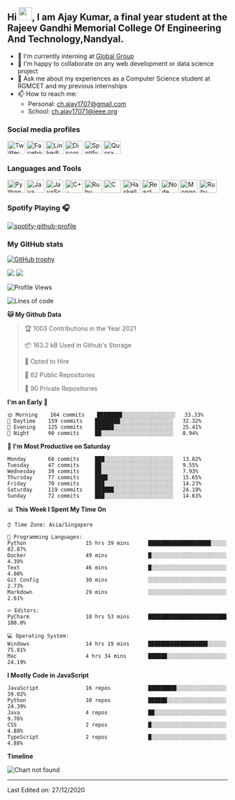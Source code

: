 ## Hi <img src="https://raw.githubusercontent.com/iampavangandhi/iampavangandhi/master/gifs/Hi.gif" width="30px">, I am Ajay Kumar, a final year student at the Rajeev Gandhi Memorial College Of Engineering And Technology,Nandyal.

- 🏢 I'm currently interning at [Global Group](http://www.globalgrp.co.uk/) 
- 👯 I'm happy to collaborate on any web development or data science project
- 💬 Ask me about my experiences as a Computer Science student at RGMCET and my previous internships
- 📫 How to reach me: 
     - Personal: ch.ajay1707@gmail.com
     - School: ch.ajay17071@ieee.org

### Social media profiles
<p align="left">
<a href="https://twitter.com/@ajaychowdhary21"><img align="center" src="https://cdn.jsdelivr.net/npm/simple-icons@3.0.1/icons/twitter.svg" alt="Twitter profile" height="30" width="40" /></a>
<a href="https://facebook.com/saiajay"><img align="center" src="https://cdn.jsdelivr.net/npm/simple-icons@3.0.1/icons/facebook.svg" alt="Facebook profile" height="30" width="40" /></a>
<a href="https://www.linkedin.com/in/chajaykumar/"><img align="center" src="https://cdn.jsdelivr.net/npm/simple-icons@3.0.1/icons/linkedin.svg" alt="LinkedIn profile" height="30" width="40" /></a>
<a href="https://discordapp.com/users/ajaykumar"><img align="center" src="https://cdn.jsdelivr.net/npm/simple-icons@3.0.1/icons/discord.svg" alt="Discord profile" height="30" width="40" /></a>
<a href="https://open.spotify.com/user/21w5qrmgsdsccbhg24a2x3fhi"><img align="center" src="https://cdn.jsdelivr.net/npm/simple-icons@3.0.1/icons/spotify.svg" alt="Spotify profile" height="30" width="40" /></a>
<a href="https://www.quora.com/profile/Ajay-kumar"><img align="center" src="https://cdn.jsdelivr.net/npm/simple-icons@3.0.1/icons/quora.svg" alt="Quora profile" height="30" width="40" /></a>
</p>

### Languages and Tools
<p align="left">
<img align="center" src="https://cdn.jsdelivr.net/npm/simple-icons@3.0.1/icons/python.svg" alt="Python" height="30" width="40" />
<img align="center" src="https://cdn.jsdelivr.net/npm/simple-icons@3.0.1/icons/java.svg" alt="Java" height="30" width="40" />
<img align="center" src="https://cdn.jsdelivr.net/npm/simple-icons@3.0.1/icons/javascript.svg" alt="JavaScript" height="30" width="40" />
<img align="center" src="https://cdn.jsdelivr.net/npm/simple-icons@3.0.1/icons/cplusplus.svg" alt="C++" height="30" width="40" />
<img align="center" src="https://cdn.jsdelivr.net/npm/simple-icons@3.0.1/icons/ruby.svg" alt="Ruby" height="30" width="40" />
<img align="center" src="https://cdn.jsdelivr.net/npm/simple-icons@3.0.1/icons/c.svg" alt="C" height="30" width="40" />
     <img align="center" src="https://cdn.jsdelivr.net/npm/simple-icons@3.0.1/icons/haskell.svg" alt="Haskell" height="30" width="40" />
<img align="center" src="https://cdn.jsdelivr.net/npm/simple-icons@3.0.1/icons/react.svg" alt="React" height="30" width="40" />
<img align="center" src="https://cdn.jsdelivr.net/npm/simple-icons@3.0.1/icons/node-dot-js.svg" alt="Node" height="30" width="40" />
<img align="center" src="https://cdn.jsdelivr.net/npm/simple-icons@3.0.1/icons/mongodb.svg" alt="MongoDB" height="30" width="40" />
<img align="center" src="https://cdn.jsdelivr.net/npm/simple-icons@3.0.1/icons/rubyonrails.svg" alt="Ruby on Rails" height="30" width="40" />
</p>
 
### Spotify Playing 🎧
[![spotify-github-profile](https://spotify-github-profile.vercel.app/api/view?uid=21w5qrmgsdsccbhg24a2x3fhi&cover_image=true&theme=default)](https://spotify-github-profile.vercel.app/api/view?uid=21w5qrmgsdsccbhg24a2x3fhi&redirect=true)

### My GitHub stats 

[![GitHub trophy](https://github-profile-trophy.vercel.app/?username=aaditkamat&theme=onedark)](https://github.com/ryo-ma/github-profile-trophy)

<img src="https://github-readme-stats.vercel.app/api?username=aaditkamat&count_private=true&show_icons=true" />

<img src="https://github-readme-stats.vercel.app/api/top-langs/?username=aaditkamat&layout=compact" />


<!--START_SECTION:waka-->
![Profile Views](http://img.shields.io/badge/Profile%20Views-116-blue)

![Lines of code](https://img.shields.io/badge/From%20Hello%20World%20I%27ve%20Written-333826%20lines%20of%20code-blue)

**🐱 My Github Data** 

> 🏆 1003 Contributions in the Year 2021
 > 
> 📦 163.2 kB Used in Github's Storage 
 > 
> 💼 Opted to Hire
 > 
> 📜 62 Public Repositories 
 > 
> 🔑 90 Private Repositories  
 > 
**I'm an Early 🐤** 

```text
🌞 Morning    164 commits    ████████░░░░░░░░░░░░░░░░░   33.33% 
🌆 Daytime    159 commits    ████████░░░░░░░░░░░░░░░░░   32.32% 
🌃 Evening    125 commits    ██████░░░░░░░░░░░░░░░░░░░   25.41% 
🌙 Night      90 commits     ██░░░░░░░░░░░░░░░░░░░░░░░   8.94%

```
📅 **I'm Most Productive on Saturday** 

```text
Monday       68 commits     ███░░░░░░░░░░░░░░░░░░░░░░   13.82% 
Tuesday      47 commits     ██░░░░░░░░░░░░░░░░░░░░░░░   9.55% 
Wednesday    39 commits     ██░░░░░░░░░░░░░░░░░░░░░░░   7.93% 
Thursday     77 commits     ████░░░░░░░░░░░░░░░░░░░░░   15.65% 
Friday       70 commits     ███░░░░░░░░░░░░░░░░░░░░░░   14.23% 
Saturday     119 commits    ██████░░░░░░░░░░░░░░░░░░░   24.19% 
Sunday       72 commits     ███░░░░░░░░░░░░░░░░░░░░░░   14.63%

```


📊 **This Week I Spent My Time On** 

```text
⌚︎ Time Zone: Asia/Singapore

💬 Programming Languages: 
Python                   15 hrs 39 mins      ████████████████████░░░░░   82.87% 
Docker                   49 mins             █░░░░░░░░░░░░░░░░░░░░░░░░   4.39% 
Text                     46 mins             █░░░░░░░░░░░░░░░░░░░░░░░░   4.08% 
Git Config               30 mins             ░░░░░░░░░░░░░░░░░░░░░░░░░   2.73% 
Markdown                 29 mins             ░░░░░░░░░░░░░░░░░░░░░░░░░   2.61%

🔥 Editors: 
PyCharm                  18 hrs 53 mins      █████████████████████████   100.0%

💻 Operating System: 
Windows                  14 hrs 19 mins      ███████████████████░░░░░░   75.81% 
Mac                      4 hrs 34 mins       ██████░░░░░░░░░░░░░░░░░░░   24.19%

```

**I Mostly Code in JavaScript** 

```text
JavaScript               16 repos            █████████░░░░░░░░░░░░░░░░   39.02% 
Python                   10 repos            ██████░░░░░░░░░░░░░░░░░░░   24.39% 
Java                     4 repos             ██░░░░░░░░░░░░░░░░░░░░░░░   9.76% 
CSS                      2 repos             █░░░░░░░░░░░░░░░░░░░░░░░░   4.88% 
TypeScript               2 repos             █░░░░░░░░░░░░░░░░░░░░░░░░   4.88%

```


**Timeline**

![Chart not found](https://raw.githubusercontent.com/aaditkamat/aaditkamat/master/charts/bar_graph.png) 


<!--END_SECTION:waka-->
-----

Last Edited on: 27/12/2020
